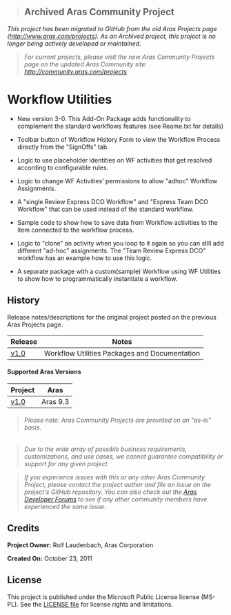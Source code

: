 >## Archived Aras Community Project
*This project has been migrated to GitHub from the old Aras Projects page (http://www.aras.com/projects). As an Archived project, this project is no longer being actively developed or maintained.*

>*For current projects, please visit the new Aras Community Projects page on the updated Aras Community site: http://community.aras.com/projects*

# Workflow Utilities

* New version 3-0. This Add-On Package adds functionality to complement the standard workflows features (see Reame.txt for details)

* Toolbar button of Workflow History Form to view the Workflow Process directly from the "SignOffs" tab.

* Logic to use placeholder identities on WF activities that get resolved according to configurable rules.

* Logic to change WF Activities’ permissions to allow "adhoc" Workflow Assignments.

* A "single Review Express DCO Workflow" and "Express Team DCO Workflow" that can be used instead of the standard workflow.

* Sample code to show how to save data from Workflow activities to the item connected to the workflow process.

* Logic to "clone" an activity when you loop to it again so you can still add different "ad-hoc" assignments. The "Team Review Express DCO" workflow has an example how to use this logic.

* A separate package with a custom(sample) Workflow using WF Utilities to show how to programmatically instantiate a workflow.

## History

Release notes/descriptions for the original project posted on the previous Aras Projects page.

Release | Notes
--------|--------
[v1.0](https://github.com/ArasLabs/workflow-utilities/releases/tag/v1.0) | Workflow Utilities Packages and Documentation

#### Supported Aras Versions

Project | Aras
--------|------
[v1.0](https://github.com/ArasLabs/workflow-utilities/releases/tag/v1.0) | Aras 9.3

> ###### *Please note: Aras Community Projects are provided on an "as-is" basis.*

>*Due to the wide array of possible business requirements, customizations, and use cases, we cannot guarantee compatibility or support for any given project.*

>*If you experience issues with this or any other Aras Community Project, please contact the project author and file an issue on the project's GitHub repository. You can also check out the [Aras Developer Forums](http://community.aras.com/forums/) to see if any other community members have experienced the same issue.*

## Credits

**Project Owner:** Rolf Laudenbach, Aras Corporation

**Created On:** October 23, 2011

## License

This project is published under the Microsoft Public License license (MS-PL). See the [LICENSE file](./LICENSE.md) for license rights and limitations.
